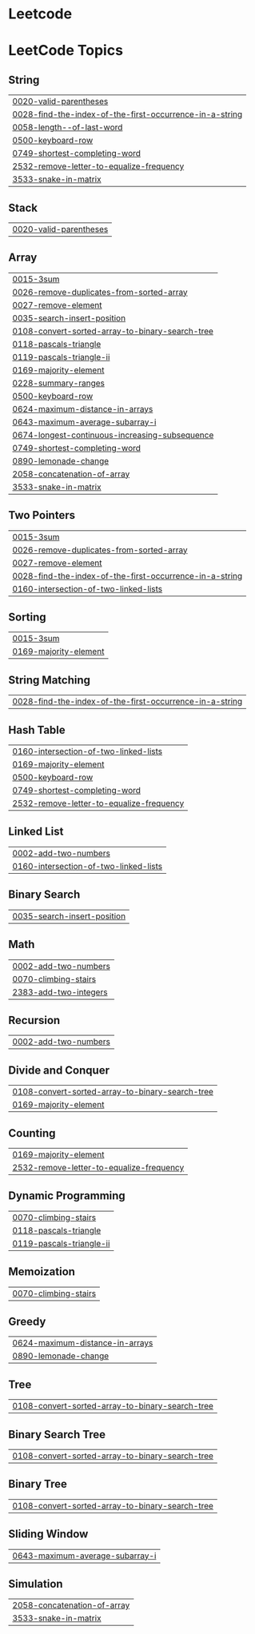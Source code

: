 # Leetcode
<!---LeetCode Topics Start-->
# LeetCode Topics
## String
|  |
| ------- |
| [0020-valid-parentheses](https://github.com/Selam25-30/Leetcode/tree/master/0020-valid-parentheses) |
| [0028-find-the-index-of-the-first-occurrence-in-a-string](https://github.com/Selam25-30/Leetcode/tree/master/0028-find-the-index-of-the-first-occurrence-in-a-string) |
| [0058-length--of-last-word](https://github.com/Selam25-30/Leetcode/tree/master/0058-length-of-last-word) |
| [0500-keyboard-row](https://github.com/Selam25-30/Leetcode/tree/master/0500-keyboard-row) |
| [0749-shortest-completing-word](https://github.com/Selam25-30/Leetcode/tree/master/0749-shortest-completing-word) |
| [2532-remove-letter-to-equalize-frequency](https://github.com/Selam25-30/Leetcode/tree/master/2532-remove-letter-to-equalize-frequency) |
| [3533-snake-in-matrix](https://github.com/Selam25-30/Leetcode/tree/master/3533-snake-in-matrix) |
## Stack
|  |
| ------- |
| [0020-valid-parentheses](https://github.com/Selam25-30/Leetcode/tree/master/0020-valid-parentheses) |
## Array
|  |
| ------- |
| [0015-3sum](https://github.com/Selam25-30/Leetcode/tree/master/0015-3sum) |
| [0026-remove-duplicates-from-sorted-array](https://github.com/Selam25-30/Leetcode/tree/master/0026-remove-duplicates-from-sorted-array) |
| [0027-remove-element](https://github.com/Selam25-30/Leetcode/tree/master/0027-remove-element) |
| [0035-search-insert-position](https://github.com/Selam25-30/Leetcode/tree/master/0035-search-insert-position) |
| [0108-convert-sorted-array-to-binary-search-tree](https://github.com/Selam25-30/Leetcode/tree/master/0108-convert-sorted-array-to-binary-search-tree) |
| [0118-pascals-triangle](https://github.com/Selam25-30/Leetcode/tree/master/0118-pascals-triangle) |
| [0119-pascals-triangle-ii](https://github.com/Selam25-30/Leetcode/tree/master/0119-pascals-triangle-ii) |
| [0169-majority-element](https://github.com/Selam25-30/Leetcode/tree/master/0169-majority-element) |
| [0228-summary-ranges](https://github.com/Selam25-30/Leetcode/tree/master/0228-summary-ranges) |
| [0500-keyboard-row](https://github.com/Selam25-30/Leetcode/tree/master/0500-keyboard-row) |
| [0624-maximum-distance-in-arrays](https://github.com/Selam25-30/Leetcode/tree/master/0624-maximum-distance-in-arrays) |
| [0643-maximum-average-subarray-i](https://github.com/Selam25-30/Leetcode/tree/master/0643-maximum-average-subarray-i) |
| [0674-longest-continuous-increasing-subsequence](https://github.com/Selam25-30/Leetcode/tree/master/0674-longest-continuous-increasing-subsequence) |
| [0749-shortest-completing-word](https://github.com/Selam25-30/Leetcode/tree/master/0749-shortest-completing-word) |
| [0890-lemonade-change](https://github.com/Selam25-30/Leetcode/tree/master/0890-lemonade-change) |
| [2058-concatenation-of-array](https://github.com/Selam25-30/Leetcode/tree/master/2058-concatenation-of-array) |
| [3533-snake-in-matrix](https://github.com/Selam25-30/Leetcode/tree/master/3533-snake-in-matrix) |
## Two Pointers
|  |
| ------- |
| [0015-3sum](https://github.com/Selam25-30/Leetcode/tree/master/0015-3sum) |
| [0026-remove-duplicates-from-sorted-array](https://github.com/Selam25-30/Leetcode/tree/master/0026-remove-duplicates-from-sorted-array) |
| [0027-remove-element](https://github.com/Selam25-30/Leetcode/tree/master/0027-remove-element) |
| [0028-find-the-index-of-the-first-occurrence-in-a-string](https://github.com/Selam25-30/Leetcode/tree/master/0028-find-the-index-of-the-first-occurrence-in-a-string) |
| [0160-intersection-of-two-linked-lists](https://github.com/Selam25-30/Leetcode/tree/master/0160-intersection-of-two-linked-lists) |
## Sorting
|  |
| ------- |
| [0015-3sum](https://github.com/Selam25-30/Leetcode/tree/master/0015-3sum) |
| [0169-majority-element](https://github.com/Selam25-30/Leetcode/tree/master/0169-majority-element) |
## String Matching
|  |
| ------- |
| [0028-find-the-index-of-the-first-occurrence-in-a-string](https://github.com/Selam25-30/Leetcode/tree/master/0028-find-the-index-of-the-first-occurrence-in-a-string) |
## Hash Table
|  |
| ------- |
| [0160-intersection-of-two-linked-lists](https://github.com/Selam25-30/Leetcode/tree/master/0160-intersection-of-two-linked-lists) |
| [0169-majority-element](https://github.com/Selam25-30/Leetcode/tree/master/0169-majority-element) |
| [0500-keyboard-row](https://github.com/Selam25-30/Leetcode/tree/master/0500-keyboard-row) |
| [0749-shortest-completing-word](https://github.com/Selam25-30/Leetcode/tree/master/0749-shortest-completing-word) |
| [2532-remove-letter-to-equalize-frequency](https://github.com/Selam25-30/Leetcode/tree/master/2532-remove-letter-to-equalize-frequency) |
## Linked List
|  |
| ------- |
| [0002-add-two-numbers](https://github.com/Selam25-30/Leetcode/tree/master/0002-add-two-numbers) |
| [0160-intersection-of-two-linked-lists](https://github.com/Selam25-30/Leetcode/tree/master/0160-intersection-of-two-linked-lists) |
## Binary Search
|  |
| ------- |
| [0035-search-insert-position](https://github.com/Selam25-30/Leetcode/tree/master/0035-search-insert-position) |
## Math
|  |
| ------- |
| [0002-add-two-numbers](https://github.com/Selam25-30/Leetcode/tree/master/0002-add-two-numbers) |
| [0070-climbing-stairs](https://github.com/Selam25-30/Leetcode/tree/master/0070-climbing-stairs) |
| [2383-add-two-integers](https://github.com/Selam25-30/Leetcode/tree/master/2383-add-two-integers) |
## Recursion
|  |
| ------- |
| [0002-add-two-numbers](https://github.com/Selam25-30/Leetcode/tree/master/0002-add-two-numbers) |
## Divide and Conquer
|  |
| ------- |
| [0108-convert-sorted-array-to-binary-search-tree](https://github.com/Selam25-30/Leetcode/tree/master/0108-convert-sorted-array-to-binary-search-tree) |
| [0169-majority-element](https://github.com/Selam25-30/Leetcode/tree/master/0169-majority-element) |
## Counting
|  |
| ------- |
| [0169-majority-element](https://github.com/Selam25-30/Leetcode/tree/master/0169-majority-element) |
| [2532-remove-letter-to-equalize-frequency](https://github.com/Selam25-30/Leetcode/tree/master/2532-remove-letter-to-equalize-frequency) |
## Dynamic Programming
|  |
| ------- |
| [0070-climbing-stairs](https://github.com/Selam25-30/Leetcode/tree/master/0070-climbing-stairs) |
| [0118-pascals-triangle](https://github.com/Selam25-30/Leetcode/tree/master/0118-pascals-triangle) |
| [0119-pascals-triangle-ii](https://github.com/Selam25-30/Leetcode/tree/master/0119-pascals-triangle-ii) |
## Memoization
|  |
| ------- |
| [0070-climbing-stairs](https://github.com/Selam25-30/Leetcode/tree/master/0070-climbing-stairs) |
## Greedy
|  |
| ------- |
| [0624-maximum-distance-in-arrays](https://github.com/Selam25-30/Leetcode/tree/master/0624-maximum-distance-in-arrays) |
| [0890-lemonade-change](https://github.com/Selam25-30/Leetcode/tree/master/0890-lemonade-change) |
## Tree
|  |
| ------- |
| [0108-convert-sorted-array-to-binary-search-tree](https://github.com/Selam25-30/Leetcode/tree/master/0108-convert-sorted-array-to-binary-search-tree) |
## Binary Search Tree
|  |
| ------- |
| [0108-convert-sorted-array-to-binary-search-tree](https://github.com/Selam25-30/Leetcode/tree/master/0108-convert-sorted-array-to-binary-search-tree) |
## Binary Tree
|  |
| ------- |
| [0108-convert-sorted-array-to-binary-search-tree](https://github.com/Selam25-30/Leetcode/tree/master/0108-convert-sorted-array-to-binary-search-tree) |
## Sliding Window
|  |
| ------- |
| [0643-maximum-average-subarray-i](https://github.com/Selam25-30/Leetcode/tree/master/0643-maximum-average-subarray-i) |
## Simulation
|  |
| ------- |
| [2058-concatenation-of-array](https://github.com/Selam25-30/Leetcode/tree/master/2058-concatenation-of-array) |
| [3533-snake-in-matrix](https://github.com/Selam25-30/Leetcode/tree/master/3533-snake-in-matrix) |
<!---LeetCode Topics End-->
